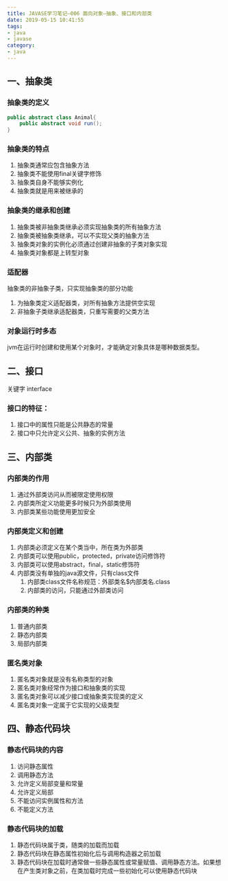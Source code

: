 ```yaml
---
title: JAVASE学习笔记—006 面向对象—抽象、接口和内部类
date: 2019-05-15 10:41:55
tags:
- java
- javase
category:
- java
---
```


## 一、抽象类

### 抽象类的定义

``` java
public abstract class Animal{
    public abstract void run();
}
```

### 抽象类的特点

1. 抽象类通常应包含抽象方法
2. 抽象类不能使用final关键字修饰
3. 抽象类自身不能够实例化
4. 抽象类就是用来被继承的

<!-- more -->


### 抽象类的继承和创建

1. 抽象类被非抽象类继承必须实现抽象类的所有抽象方法
2. 抽象类被抽象类继承，可以不实现父类的抽象方法
3. 抽象类对象的实例化必须通过创建非抽象的子类对象实现
4. 抽象类对象都是上转型对象

### 适配器

抽象类的非抽象子类，只实现抽象类的部分功能

1. 为抽象类定义适配器类，对所有抽象方法提供空实现
2. 非抽象子类继承适配器类，只重写需要的父类方法

### 对象运行时多态

jvm在运行时创建和使用某个对象时，才能确定对象具体是哪种数据类型。

## 二、接口

关键字 interface

### 接口的特征：
1. 接口中的属性只能是公共静态的常量
2. 接口中只允许定义公共、抽象的实例方法

## 三、内部类

### 内部类的作用

1. 通过外部类访问从而被限定使用权限
2. 内部类所定义功能更多时候只为外部类使用
3. 内部类某些功能使用更加安全

### 内部类定义和创建

1. 内部类必须定义在某个类当中，所在类为外部类
2. 内部类可以使用public，protected，private访问修饰符
3. 内部类可以使用abstract，final，static修饰符
4. 内部类没有单独的java源文件，只有class文件
    1. 内部类class文件名称规范：外部类名$内部类名.class
    2. 内部类的访问，只能通过外部类访问

### 内部类的种类

1. 普通内部类
2. 静态内部类
3. 局部内部类

### 匿名类对象

1. 匿名类对象就是没有名称类型的对象
2. 匿名类对象经常作为接口和抽象类的实现
3. 匿名类对象可以减少接口或抽象类实现类的定义
4. 匿名类对象一定属于它实现的父级类型

## 四、静态代码块

### 静态代码块的内容
1. 访问静态属性
2. 调用静态方法
3. 允许定义局部变量和常量
4. 允许定义局部
5. 不能访问实例属性和方法
6. 不能定义方法

### 静态代码块的加载
1. 静态代码块属于类，随类的加载而加载
2. 静态代码块在静态属性初始化后与调用构造器之前加载
3. 静态代码块在加载时通常做一些静态属性或常量赋值、调用静态方法。如果想在产生类对象之前，在类加载时完成一些初始化可以使用静态代码块
